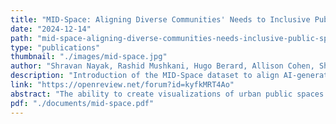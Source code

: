 ```yaml
---
title: "MID-Space: Aligning Diverse Communities' Needs to Inclusive Public Spaces"
date: "2024-12-14"
path: "mid-space-aligning-diverse-communities-needs-inclusive-public-spaces"
type: "publications"
thumbnail: "./images/mid-space.jpg"  
author: "Shravan Nayak, Rashid Mushkani, Hugo Berard, Allison Cohen, Shin Koseki, Hadrien Bertrand"
description: "Introduction of the MID-Space dataset to align AI-generated visualizations of public spaces with diverse human needs and preferences, emphasizing inclusivity and community-driven AI."
link: "https://openreview.net/forum?id=kyfkMRT4Ao"  
abstract: "The ability to create visualizations of urban public spaces is a unique skillset that confers disproportionate power and influence over the city's architectural outcomes. Our goal is to democratize that power; putting easy-to-use visualization tools in the hands of marginalized community members so that they can expand their influence over the spaces they occupy. Furthermore, we aim to finetune these visualization tools using images that align with localized notions of equitable, diverse and inclusive public space. To achieve this, we built the MID-Space dataset. It contains preferences for urban public spaces based on criteria such as inclusivity, diversity and comfort. In this paper, we discuss our dataset development process, analyze the annotations obtained and demonstrate the potential for aligned models."
pdf: "./documents/mid-space.pdf"  
---
```

